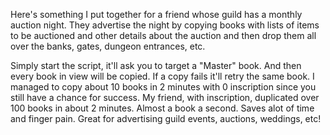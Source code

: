 Here's something I put together for a friend whose guild has a monthly auction night. They advertise the night by copying books with lists of items to be auctioned and other details about the auction and then drop them all over the banks, gates, dungeon entrances, etc.

Simply start the script, it'll ask you to target a "Master" book. And then every book in view will be copied. If a copy fails it'll retry the same book. I managed to copy about 10 books in 2 minutes with 0 inscription since you still have a chance for success. My friend, with inscription, duplicated over 100 books in about 2 minutes. Almost a book a second. Saves alot of time and finger pain. Great for advertising guild events, auctions, weddings, etc!